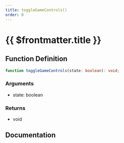 ```yaml
---
title: toggleGameControls()
order: 0
---
```


# {{ $frontmatter.title }}

## Function Definition

```ts
function toggleGameControls(state: boolean): void;
```

### Arguments

* state: boolean

### Returns

* void

## Documentation

<!--@include: ./parts/toggleGameControls.md-->
